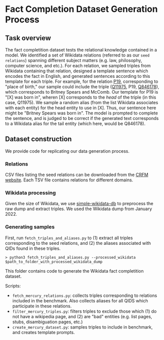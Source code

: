 # Fact Completion Dataset Generation Process

## Task overview

The fact completition dataset tests the relational knowledge contained in a model. We identified a set of Wikidata relations (referred to as our `seed relations`) spanning different subject matters (e.g. law, philosophy, computer science, and etc.). For each relation, we sampled triples from Wikidata containing that relation, designed a template sentence which encodes the fact in English, and generated sentences according to this template for each triple. For example, for the relation [P19](https://www.wikidata.org/wiki/Property:P19), corresponding to "place of birth," our sample could include the triple ([Q11975](https://www.wikidata.org/wiki/Q11975), P19, [Q846178](https://www.wikidata.org/wiki/Q846178)), which corresponds to Britney Spears and McComb. Our template for P19 is "[X] was born in", wheren [X] corresponds to the *head* of the triple (in this case, Q11975). We sample a random alias (from the list Wikidata associates with each entity) for the head entity to use in [X]. Thus, our sentence here might be "Britney Spears was born in". The model is prompted to complete the sentence, and is judged to be correct if the generated text corresponds to a Wikidata alias for the tail entity (which here, would be Q846178).  

## Dataset construction

We provide code for replicating our data generation process.

### Relations

CSV files listing the seed relations can be downloaded from the [CRFM website](https://nlp.stanford.edu/crfm/benchmarking/data/wikidata_relations.zip). Each TSV file contains relations for different domains.

### Wikidata processing

Given the size of Wikidata, we use [simple-wikidata-db](https://github.com/neelguha/simple-wikidata-db) to preprocess the raw dump and extract triples. We used the Wikidata dump from January 2022.

### Generating samples

First, run `fetch_triples_and_aliases.py` to (1) extract all triples corresponding to the seed relations, and (2) the aliases associated with QIDs found in these triples.

```console
> python3 fetch_triples_and_aliases.py --processed_wikidata $path_to_folder_with_processed_wikidata_dump
```


This folder contains code to generate the Wikidata fact completition dataset. 

Scripts:

- `fetch_mercury_relations.py`: collects triples corresponding to relations included in the benchmark. Also collects aliases for all QIDS which participate in these relations.
- `filter_mercury_triples.py`: filters triples to exclude those which (1) do not have a wikipedia page, and (2) are "bad" entities (e.g. list pages, stubs, disambiguation pages, etc.)
- `create_mercury_dataset.py`: samples triples to include in benchmark, and creates template prompts.
